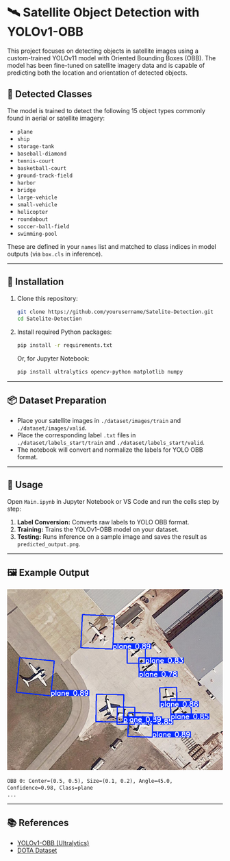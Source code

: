 # 🛰️ Satellite Object Detection with YOLOv1-OBB

This project focuses on detecting objects in satellite images using a custom-trained YOLOv11 model with Oriented Bounding Boxes (OBB). The model has been fine-tuned on satellite imagery data and is capable of predicting both the location and orientation of detected objects.

## 🧾 Detected Classes

The model is trained to detect the following 15 object types commonly found in aerial or satellite imagery:

- `plane`
- `ship`
- `storage-tank`
- `baseball-diamond`
- `tennis-court`
- `basketball-court`
- `ground-track-field`
- `harbor`
- `bridge`
- `large-vehicle`
- `small-vehicle`
- `helicopter`
- `roundabout`
- `soccer-ball-field`
- `swimming-pool`

These are defined in your `names` list and matched to class indices in model outputs (via `box.cls` in inference).

---

## 🚀 Installation

1. Clone this repository:
   ```bash
   git clone https://github.com/yourusername/Satelite-Detection.git
   cd Satelite-Detection
   ```

2. Install required Python packages:
   ```bash
   pip install -r requirements.txt
   ```
   Or, for Jupyter Notebook:
   ```bash
   pip install ultralytics opencv-python matplotlib numpy
   ```

---

## 📦 Dataset Preparation

- Place your satellite images in `./dataset/images/train` and `./dataset/images/valid`.
- Place the corresponding label `.txt` files in `./dataset/labels_start/train` and `./dataset/labels_start/valid`.
- The notebook will convert and normalize the labels for YOLO OBB format.

---

## 🏃 Usage

Open `Main.ipynb` in Jupyter Notebook or VS Code and run the cells step by step:

1. **Label Conversion:** Converts raw labels to YOLO OBB format.
2. **Training:** Trains the YOLOv1-OBB model on your dataset.
3. **Testing:** Runs inference on a sample image and saves the result as `predicted_output.png`.

---

## 🖼️ Example Output

![Sample Prediction](predicted_output.png)

```
OBB 0: Center=(0.5, 0.5), Size=(0.1, 0.2), Angle=45.0, Confidence=0.98, Class=plane
...
```

---

## 📚 References

- [YOLOv1-OBB (Ultralytics)](https://github.com/ultralytics/ultralytics)
- [DOTA Dataset](https://captain-whu.github.io/DOTA/dataset.html)